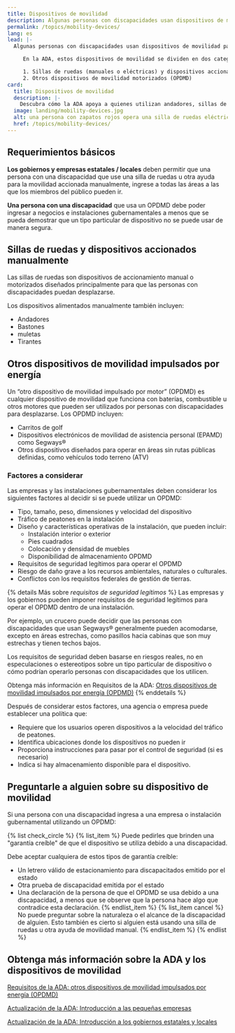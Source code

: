 ```yaml
---
title: Dispositivos de movilidad
description: Algunas personas con discapacidades usan dispositivos de movilidad para desplazarse, como andadores, sillas de ruedas u otros dispositivos eléctricos. Las personas con discapacidades pueden usar una variedad de dispositivos de movilidad según sus necesidades.
permalink: /topics/mobility-devices/
lang: es
lead: |-
  Algunas personas con discapacidades usan dispositivos de movilidad para desplazarse, como andadores, sillas de ruedas u otros dispositivos eléctricos. Las personas con discapacidades pueden usar una variedad de dispositivos de movilidad según sus necesidades.

     En la ADA, estos dispositivos de movilidad se dividen en dos categorías principales:

     1. Sillas de ruedas (manuales o eléctricas) y dispositivos accionados manualmente
     2. Otros dispositivos de movilidad motorizados (OPDMD)
card:
  title: Dispositivos de movilidad
  description: |-
    Descubra cómo la ADA apoya a quienes utilizan andadores, sillas de ruedas y otros dispositivos eléctricos para desplazarse.
  image: landing/mobility-devices.jpg
  alt: una persona con zapatos rojos opera una silla de ruedas eléctrica
  href: /topics/mobility-devices/
---
```


## Requerimientos básicos

**Los gobiernos y empresas estatales / locales** deben permitir que una persona con una discapacidad que use una silla de ruedas u otra ayuda para la movilidad accionada manualmente, ingrese a todas las áreas a las que los miembros del público pueden ir.

**Una persona con una discapacidad** que usa un OPDMD debe poder ingresar a negocios e instalaciones gubernamentales a menos que se pueda demostrar que un tipo particular de dispositivo no se puede usar de manera segura.

## Sillas de ruedas y dispositivos accionados manualmente

Las sillas de ruedas son dispositivos de accionamiento manual o motorizados diseñados principalmente para que las personas con discapacidades puedan desplazarse.

Los dispositivos alimentados manualmente también incluyen:

- Andadores
- Bastones
- muletas
- Tirantes

## Otros dispositivos de movilidad impulsados ​​por energía

Un “otro dispositivo de movilidad impulsado por motor” (OPDMD) es cualquier dispositivo de movilidad que funciona con baterías, combustible u otros motores que pueden ser utilizados por personas con discapacidades para desplazarse. Los OPDMD incluyen:

- Carritos de golf
- Dispositivos electrónicos de movilidad de asistencia personal (EPAMD) como Segways®
- Otros dispositivos diseñados para operar en áreas sin rutas públicas definidas, como vehículos todo terreno (ATV)

### Factores a considerar

Las empresas y las instalaciones gubernamentales deben considerar los siguientes factores al decidir si se puede utilizar un OPDMD:

- Tipo, tamaño, peso, dimensiones y velocidad del dispositivo
- Tráfico de peatones en la instalación
- Diseño y características operativas de la instalación, que pueden incluir:
  - Instalación interior o exterior
  - Pies cuadrados
  - Colocación y densidad de muebles
  - Disponibilidad de almacenamiento OPDMD
- Requisitos de seguridad legítimos para operar el OPDMD
- Riesgo de daño grave a los recursos ambientales, naturales o culturales.
- Conflictos con los requisitos federales de gestión de tierras.

{% details Más sobre <em> requisitos de seguridad legítimos </em> %}
Las empresas y los gobiernos pueden imponer requisitos de seguridad legítimos para operar el OPDMD dentro de una instalación.

Por ejemplo, un crucero puede decidir que las personas con discapacidades que usan Segways® generalmente pueden acomodarse, excepto en áreas estrechas, como pasillos hacia cabinas que son muy estrechas y tienen techos bajos.

Los requisitos de seguridad deben basarse en riesgos reales, no en especulaciones o estereotipos sobre un tipo particular de dispositivo o cómo podrían operarlo personas con discapacidades que los utilicen.

Obtenga más información en Requisitos de la ADA: [Otros dispositivos de movilidad impulsados ​​por energía (OPDMD)](http://www.ada.gov/opdmd.htm)
{% enddetails %}

Después de considerar estos factores, una agencia o empresa puede establecer una política que:

- Requiere que los usuarios operen dispositivos a la velocidad del tráfico de peatones.
- Identifica ubicaciones donde los dispositivos no pueden ir
- Proporciona instrucciones para pasar por el control de seguridad (si es necesario)
- Indica si hay almacenamiento disponible para el dispositivo.

## Preguntarle a alguien sobre su dispositivo de movilidad

Si una persona con una discapacidad ingresa a una empresa o instalación gubernamental utilizando un OPDMD:

{% list check_circle %}
{% list_item %}
Puede pedirles que brinden una "garantía creíble" de que el dispositivo se utiliza debido a una discapacidad.

Debe aceptar cualquiera de estos tipos de garantía creíble:

- Un letrero válido de estacionamiento para discapacitados emitido por el estado
- Otra prueba de discapacidad emitida por el estado
- Una declaración de la persona de que el OPDMD se usa debido a una discapacidad, a menos que se observe que la persona hace algo que contradice esta declaración.
  {% endlist_item %}
  {% list_item cancel %}
  No puede preguntar sobre la naturaleza o el alcance de la discapacidad de alguien. Esto también es cierto si alguien está usando una silla de ruedas u otra ayuda de movilidad manual.
  {% endlist_item %}
  {% endlist %}

## Obtenga más información sobre la ADA y los dispositivos de movilidad

[Requisitos de la ADA: otros dispositivos de movilidad impulsados ​​por energía (OPDMD)](https://www.ada.gov/opdmd.htm)

[Actualización de la ADA: Introducción a las pequeñas empresas](https://www.ada.gov/regs2010/smallbusiness/smallbusprimer2010.htm)

[Actualización de la ADA: Introducción a los gobiernos estatales y locales](https://www.ada.gov/regs2010/titleII_2010/title_ii_primer.html)
